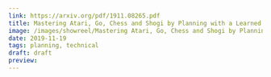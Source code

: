 ```yaml
---
link: https://arxiv.org/pdf/1911.08265.pdf
title: Mastering Atari, Go, Chess and Shogi by Planning with a Learned Model
image: /images/showreel/Mastering Atari, Go, Chess and Shogi by Planning with a Learned Model.jpg
date: 2019-11-19
tags: planning, technical
draft: draft
preview:
---
```




